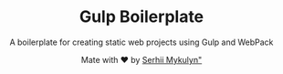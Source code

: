 <div align="center">
<h1>Gulp Boilerplate</h1>
<p>A boilerplate for creating static web projects using Gulp and WebPack</p>
Mate with ♥ by <a href="https://jixindev.com" target="_blank">Serhii Mykulyn"
</div>
